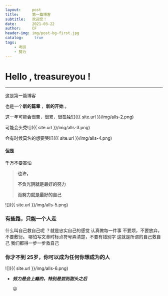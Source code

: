 ```yaml
---
layout:     post
title:      第一篇博客
subtitle:   欢迎您！
date:       2021-03-22
author:     CF
header-img: img/post-bg-first.jpg
catalog: 	 true
tags:
    - 考研
    - 努力
---
```






# Hello , treasureyou !

---





这是第一篇博客



也是一个**新的篇章** ，**新的开始** 。

这一年可能会很苦，很累，很孤独![]({{ site.url }}/img/alls-2.png)



可能会头秃![]({{ site.url }}/img/alls-3.png)

会有时候莫名的想要哭![]({{ site.url }}/img/alls-4.png)

#### 但是

千万不要害怕

> **也许，**
>
> **不负光阴就是最好的努力**
>
> **而努力就是最好的自己**  

![]({{ site.url }}/img/alls-5.png)




### 有些路，只能一个人走





什么叫自己救自己呢 ？就是忠实自己的感觉
认真做每一件事
不要烦，不要放弃，不要敷衍。
哪怕写文章时标点符号弄清楚，不要有错别字
这就是所谓的自己救自己
我们都得一步一步救自己




### 你才不到 **25**岁，你可以成为任何你想成为的人

![]({{ site.url }}/img/alls-6.png)

* ***努力是会上瘾的，特别是尝到甜头之后*** 

  😜
